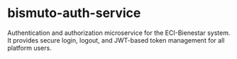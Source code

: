 # bismuto-auth-service
Authentication and authorization microservice for the ECI-Bienestar system. It provides secure login, logout, and JWT-based token management for all platform users.
